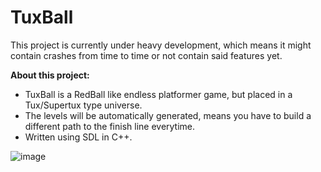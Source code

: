 <h1> TuxBall </h1>

This project is currently under heavy development, which means it might contain crashes from time to time or not contain said features yet.

<b>About this project:</b>
<ul>
<li> TuxBall is a RedBall like endless platformer game, but placed in a Tux/Supertux type universe. 
<li> The levels will be automatically generated, means you have to build a different path to the finish line everytime.
<li> Written using SDL in C++. 
</ul>

![image](https://user-images.githubusercontent.com/69918580/209411776-18f877f6-bae8-4f43-924a-ec320f895b20.png)
